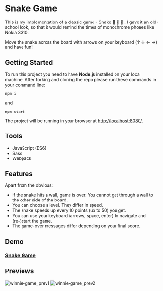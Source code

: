 # Snake Game

T​his​ is my implementation of a classic game - Snake :snake: :snake: :snake: ​. I gave it an old-school look, so that it would remind the times of monochrome phones like Nokia 3310. 

Move the snake across the board with arrows on your keyboard (↑ ↓ ← →) and have fun!



## Getting Started

To run this project you need to have **Node.js** installed on your local machine. After forking and cloning the repo please run these commands in your command line:

```
npm i
```

and

```
npm start
```

The project will be running in your browser at <http://localhost:8080/>.



## Tools

- JavaScript (ES6)
- Sass
- Webpack



## Features

Apart from the obvious:

- If the snake hits a wall, game is over. You cannot get through a wall to the other side of the board.
- You can choose a level. They differ in speed.
- The snake speeds up every 10 points (up to 50) you get.
- You can use your keyboard (arrows, space, enter) to navigate and (re-)start the game.
- The game-over messages differ depending on your final score.



## Demo

### [Snake Game](https://karin-on.github.io/snake/)



## Previews

 ![winnie-game_prev1](./images/winnie-game_prev1.png)   ![winnie-game_prev2](./images/winnie-game_prev2.png)

